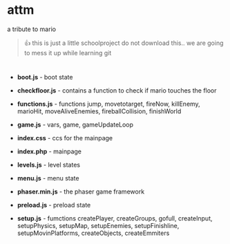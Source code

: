 # attm
a tribute to mario

>:+1: this is just a little schoolproject 
>do not download this.. we are going to mess it up while learning git 

#


* **boot.js** - boot state

* **checkfloor.js** - contains a function to check if mario touches the floor

* **functions.js** - functions jump, movetotarget, fireNow, killEnemy, marioHit, moveAliveEnemies, fireballCollision, finishWorld

* **game.js** - vars, game, gameUpdateLoop

* **index.css** - ccs for the mainpage

* **index.php** - mainpage

* **levels.js** - level states

* **menu.js** - menu state

* **phaser.min.js** - the phaser game framework

* **preload.js** - preload state

* **setup.js** - fumctions createPlayer, createGroups, gofull, createInput, setupPhysics, setupMap, setupEnemies, setupFinishline, setupMovinPlatforms, createObjects, createEmmiters
